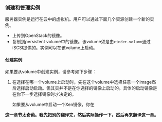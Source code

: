 ### 创建和管理实例

服务器实例是运行在云中的虚拟机。用户可以通过下面几个资源创建一个新的实例。

- 上传到OpenStack的镜像。
- 复制到persistent volume中的镜像。该volume须是由```cinder-volumn```通过iSCSI提供的。实例可以在该volume上启动。

#### 创建实例

如果要从volume中创建实例，请参考如下步骤：

1. 在选择在哪一个volume上启动时，先在这个volume中选择任意一个image然后选择启动启动。但其实并不是在你选择的镜像上启动的。具体的启动镜像是在你下一步选择镜像时才决定的。

	如果要从volume中启动一个Xen镜像，你在



**这一章节太奇葩。我先把别的翻译完，然后实际操作一下，然后再来翻译这一章。**